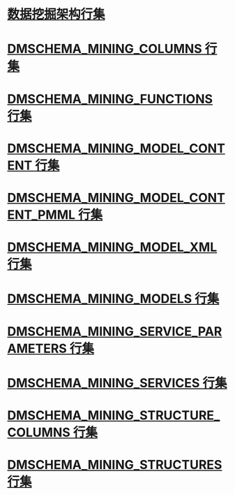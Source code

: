 # [数据挖掘架构行集](data-mining-schema-rowsets.md)
# [DMSCHEMA_MINING_COLUMNS 行集](dmschema-mining-columns-rowset.md)
# [DMSCHEMA_MINING_FUNCTIONS 行集](dmschema-mining-functions-rowset.md)
# [DMSCHEMA_MINING_MODEL_CONTENT 行集](dmschema-mining-model-content-rowset.md)
# [DMSCHEMA_MINING_MODEL_CONTENT_PMML 行集](dmschema-mining-model-content-pmml-rowset.md)
# [DMSCHEMA_MINING_MODEL_XML 行集](dmschema-mining-model-xml-rowset.md)
# [DMSCHEMA_MINING_MODELS 行集](dmschema-mining-models-rowset.md)
# [DMSCHEMA_MINING_SERVICE_PARAMETERS 行集](dmschema-mining-service-parameters-rowset.md)
# [DMSCHEMA_MINING_SERVICES 行集](dmschema-mining-services-rowset.md)
# [DMSCHEMA_MINING_STRUCTURE_COLUMNS 行集](dmschema-mining-structure-columns-rowset.md)
# [DMSCHEMA_MINING_STRUCTURES 行集](dmschema-mining-structures-rowset.md)
